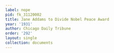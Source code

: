 ```yaml
---
label: nope
pid: fk_31120002
title: Jane Addams to Divide Nobel Peace Award
year: '1931'
author: Chicago Daily Tribune
order: '292'
layout: single
collection: documents
---
```

